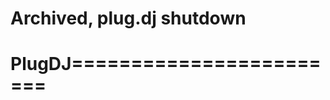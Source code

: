 Archived, plug.dj shutdown
==============================
PlugDJ========================
==============================
